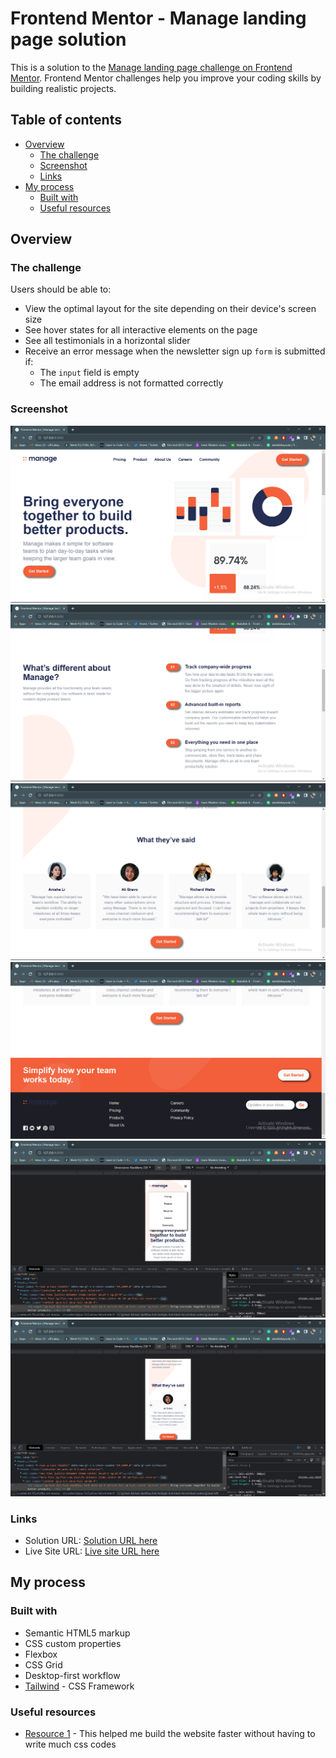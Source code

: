# Frontend Mentor - Manage landing page solution

This is a solution to the [Manage landing page challenge on Frontend Mentor](https://www.frontendmentor.io/challenges/manage-landing-page-SLXqC6P5). Frontend Mentor challenges help you improve your coding skills by building realistic projects.

## Table of contents

- [Overview](#overview)
  - [The challenge](#the-challenge)
  - [Screenshot](#screenshot)
  - [Links](#links)
- [My process](#my-process)
  - [Built with](#built-with)
  - [Useful resources](#useful-resources)

## Overview

### The challenge

Users should be able to:

- View the optimal layout for the site depending on their device's screen size
- See hover states for all interactive elements on the page
- See all testimonials in a horizontal slider
- Receive an error message when the newsletter sign up `form` is submitted if:
  - The `input` field is empty
  - The email address is not formatted correctly

### Screenshot

![](<./design/Screenshot%20(69).png>)
![](<./design/Screenshot%20(70).png>)
![](<./design/Screenshot%20(71).png>)
![](<./design/Screenshot%20(72).png>)
![](<./design/Screenshot%20(73).png>)
![](<./design/Screenshot%20(74).png>)

### Links

- Solution URL: [Solution URL here](https://www.frontendmentor.io/solutions/responsive-manage-landing-page-built-using-tailwindcss-and-javascript-VDQoDdXb1v)
- Live Site URL: [Live site URL here](https://manage-landing-pag.netlify.app/)

## My process

### Built with

- Semantic HTML5 markup
- CSS custom properties
- Flexbox
- CSS Grid
- Desktop-first workflow
- [Tailwind](https://tailwindcss.com/) - CSS Framework

### Useful resources

- [Resource 1](https://tailwindcss.com/) - This helped me build the website faster without having to write much css codes

